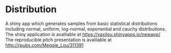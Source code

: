# Distribution
A shiny app which generates samples from basic statistical distributions including normal, uniform, log-normal, exponential and cauchy distributions.   
The shiny application is avalilable at https://yaxilou.shinyapps.io/newapp/  
The reproducible pitch presentation is avalilable at http://rpubs.com/Meggie_Lou/311391
